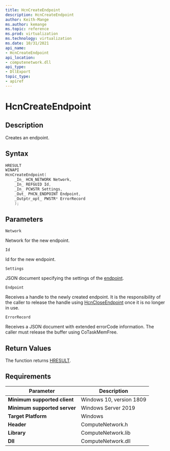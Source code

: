 ```yaml
---
title: HcnCreateEndpoint
description: HcnCreateEndpoint
author: Keith-Mange
ms.author: kemange
ms.topic: reference
ms.prod: virtualization
ms.technology: virtualization
ms.date: 10/31/2021
api_name:
- HcnCreateEndpoint
api_location:
- computenetwork.dll
api_type:
- DllExport
topic_type:
- apiref
---
```

# HcnCreateEndpoint

## Description

Creates an endpoint.

## Syntax

```cpp
HRESULT
WINAPI
HcnCreateEndpoint(
    _In_ HCN_NETWORK Network,
    _In_ REFGUID Id,
    _In_ PCWSTR Settings,
    _Out_ PHCN_ENDPOINT Endpoint,
    _Outptr_opt_ PWSTR* ErrorRecord
    );
```

## Parameters

`Network`

Network for the new endpoint.

`Id`

Id for the new endpoint.

`Settings`

JSON document specifying the settings of the [endpoint](./../HNS_Schema.md#HostComputeEndpoint).

`Endpoint`

Receives a handle to the newly created endpoint. It is the responsibility of the caller to release the handle using [HcnCloseEndpoint](./HcnCloseEndpoint.md) once it is no longer in use.

`ErrorRecord`

Receives a JSON document with extended errorCode information. The caller must release the buffer using CoTaskMemFree.

## Return Values

The function returns [HRESULT](./HCNHResult.md).

## Requirements

|Parameter|Description|
|---|---|
| **Minimum supported client** | Windows 10, version 1809 |
| **Minimum supported server** | Windows Server 2019 |
| **Target Platform** | Windows |
| **Header** | ComputeNetwork.h |
| **Library** | ComputeNetwork.lib |
| **Dll** | ComputeNetwork.dll |

